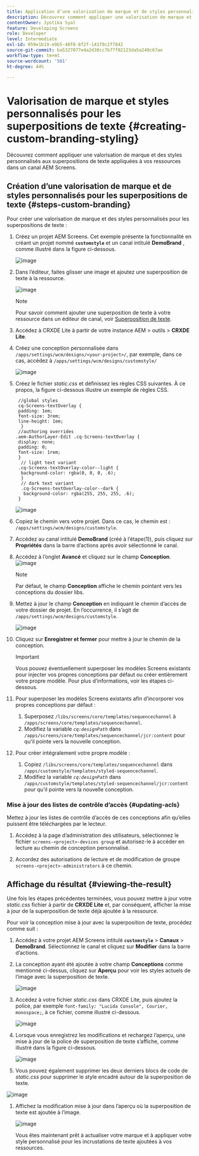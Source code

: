 ```yaml
---
title: Application d’une valorisation de marque et de styles personnalisés aux superpositions de texte
description: Découvrez comment appliquer une valorisation de marque et des styles personnalisés aux superpositions de texte appliquées aux ressources d’un canal AEM Screens.
contentOwner: Jyotika Syal
feature: Developing Screens
role: Developer
level: Intermediate
exl-id: 059e1b19-e9b5-48f0-8f2f-141f0c2f7842
source-git-commit: ba5327077e4a2d30cc7b77f02123da5a240c67ae
workflow-type: tm+mt
source-wordcount: '581'
ht-degree: 44%

---
```


# Valorisation de marque et styles personnalisés pour les superpositions de texte {#creating-custom-branding-styling}

Découvrez comment appliquer une valorisation de marque et des styles personnalisés aux superpositions de texte appliquées à vos ressources dans un canal AEM Screens.

## Création d’une valorisation de marque et de styles personnalisés pour les superpositions de texte {#steps-custom-branding}

Pour créer une valorisation de marque et des styles personnalisés pour les superpositions de texte :

1. Créez un projet AEM Screens. Cet exemple présente la fonctionnalité en créant un projet nommé **`customstyle`** et un canal intitulé **DemoBrand** , comme illustré dans la figure ci-dessous.

   ![image](/help/user-guide/assets/custom-brand/custom-brand1.png)

1. Dans l’éditeur, faites glisser une image et ajoutez une superposition de texte à la ressource.

   ![image](/help/user-guide/assets/custom-brand/custom-brand2.png)

   >[!NOTE]
   >Pour savoir comment ajouter une superposition de texte à votre ressource dans un éditeur de canal, voir [Superposition de texte](/help/user-guide/text-overlay.md).

1. Accédez à CRXDE Lite à partir de votre instance AEM > outils > **CRXDE Lite**.

1. Créez une conception personnalisée dans `/apps/settings/wcm/designs/<your-project>/`, par exemple, dans ce cas, accédez à `/apps/settings/wcm/designs/customstyle/`

   ![image](/help/user-guide/assets/custom-brand/custom-brand3.png)

1. Créez le fichier *static.css* et définissez les règles CSS suivantes. À ce propos, la figure ci-dessous illustre un exemple de règles CSS.

   ```shell
    //global styles
    cq-Screens-textOverlay {
    padding: 1em;
    font-size: 3rem;
    line-height: 1em;
     }
    //authoring overrides
   .aem-AuthorLayer-Edit .cq-Screens-textOverlay {
    display: none;
    padding: 0;
    font-size: 1rem;
    }
     // light text variant
    .cq-Screens-textOverlay-color--light {
     background-color: rgba(0, 0, 0, .6);
     }
     // dark text variant
     .cq-Screens-textOverlay-color--dark {
      background-color: rgba(255, 255, 255, .6);
    }
   ```

   ![image](/help/user-guide/assets/custom-brand/custom-brand4.png)

1. Copiez le chemin vers votre projet. Dans ce cas, le chemin est : `/apps/settings/wcm/designs/customstyle`.

1. Accédez au canal intitulé **DemoBrand** (créé à l’étape(1)), puis cliquez sur **Propriétés** dans la barre d’actions après avoir sélectionné le canal.

1. Accédez à l’onglet **Avancé** et cliquez sur le champ **Conception**.
   ![image](/help/user-guide/assets/custom-brand/custom-brand5.png)

   >[!NOTE]
   >Par défaut, le champ **Conception** affiche le chemin pointant vers les conceptions du dossier libs.

1. Mettez à jour le champ **Conception** en indiquant le chemin d’accès de votre dossier de projet. En l’occurrence, il s’agit de `/apps/settings/wcm/designs/customstyle`.

   ![image](/help/user-guide/assets/custom-brand/custom-brand6.png)

1. Cliquez sur **Enregistrer et fermer** pour mettre à jour le chemin de la conception.

   >[!IMPORTANT]
   >Vous pouvez éventuellement superposer les modèles Screens existants pour injecter vos propres conceptions par défaut ou créer entièrement votre propre modèle. Pour plus d’informations, voir les étapes ci-dessous.

1. Pour superposer les modèles Screens existants afin d’incorporer vos propres conceptions par défaut :

   1. Superposez `/libs/screens/core/templates/sequencechannel` à `/apps/screens/core/templates/sequencechannel`.
   1. Modifiez la variable *`cq:designPath`* dans `/apps/screens/core/templates/sequencechannel/jcr:content` pour qu&#39;il pointe vers la nouvelle conception.

1. Pour créer intégralement votre propre modèle :
   1. Copiez `/libs/screens/core/templates/sequencechannel` dans `/apps/customstyle/templates/styled-sequencechannel`.
   1. Modifiez la variable *`cq:designPath`* dans `/apps/customstyle/templates/styled-sequencechannel/jcr:content` pour qu&#39;il pointe vers la nouvelle conception.


### Mise à jour des listes de contrôle d’accès {#updating-acls}

Mettez à jour les listes de contrôle d’accès de ces conceptions afin qu’elles puissent être téléchargées par le lecteur.

1. Accédez à la page d’administration des utilisateurs, sélectionnez le fichier `screens-<project>-devices group` et autorisez-le à accéder en lecture au chemin de conception personnalisé.

1. Accordez des autorisations de lecture et de modification de groupe `screens-<project>-administrators` à ce chemin.

## Affichage du résultat {#viewing-the-result}

Une fois les étapes précédentes terminées, vous pouvez mettre à jour votre *static.css* fichier à partir de **CRXDE Lite** et, par conséquent, afficher la mise à jour de la superposition de texte déjà ajoutée à la ressource.

Pour voir la conception mise à jour avec la superposition de texte, procédez comme suit :

1. Accédez à votre projet AEM Screens intitulé **`customstyle`** > **Canaux** > **DemoBrand**. Sélectionnez le canal et cliquez sur **Modifier** dans la barre d’actions.

1. La conception ayant été ajoutée à votre champ **Conceptions** comme mentionné ci-dessus, cliquez sur **Aperçu** pour voir les styles actuels de l’image avec la superposition de texte.

   ![image](/help/user-guide/assets/custom-brand/custom-brand7.png)

1. Accédez à votre fichier *static.css* dans CRXDE Lite, puis ajoutez la police, par exemple `font-family: "Lucida Console", Courier, monospace;`, à ce fichier, comme illustré ci-dessous.

   ![image](/help/user-guide/assets/custom-brand/custom-brand8.png)

1. Lorsque vous enregistrez les modifications et rechargez l’aperçu, une mise à jour de la police de superposition de texte s’affiche, comme illustré dans la figure ci-dessous.

   ![image](/help/user-guide/assets/custom-brand/custom-brand9.png)

1. Vous pouvez également supprimer les deux derniers blocs de code de *static.css* pour supprimer le style encadré autour de la superposition de texte.

![image](/help/user-guide/assets/custom-brand/custom-brand10.png)

1. Affichez la modification mise à jour dans l’aperçu où la superposition de texte est ajoutée à l’image.

   ![image](/help/user-guide/assets/custom-brand/custom-brand11.png)

   Vous êtes maintenant prêt à actualiser votre marque et à appliquer votre style personnalisé pour les incrustations de texte ajoutées à vos ressources.
